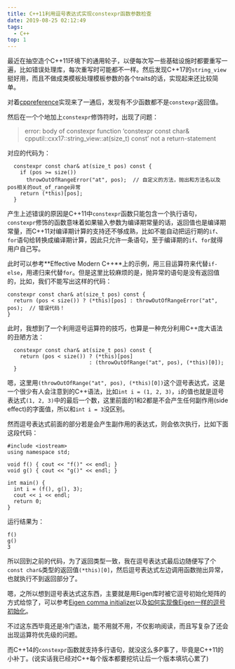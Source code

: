 ```yaml
---
title: C++11利用逗号表达式实现constexpr函数参数检查
date: 2019-08-25 02:12:49
tags:
  - C++
top: 1
---
```

最近在抽空造个C++11环境下的通用轮子，以便每次写一些基础设施时都要重写一遍，比如错误处理库，每次重写时可能都不一样。然后发现C++17的`string_view`挺好用，而且不做成类模板处理模板参数的各个traits的话，实现起来还比较简单。

对着[cppreference](https://zh.cppreference.com/w/cpp/string/basic_string_view)实现来了一通后，发现有不少函数都不是`constexpr`返回值。

然后在一个个地加上`constexpr`修饰符时，出现了问题：

> error: body of constexpr function ‘constexpr const char& cpputil::cxx17::string_view::at(size_t) const’ not a return-statement

对应的代码为：

``` 
  constexpr const char& at(size_t pos) const {
    if (pos >= size())
      throwOutOfRangeError("at", pos);  // 自定义的方法，抛出和方法名以及pos相关的out_of_range异常
    return (*this)[pos];
  }
```

产生上述错误的原因是C++11中`constexpr`函数只能包含一个执行语句，`constexpr`修饰的函数意味着如果输入参数为编译期常量的话，返回值也是编译期常量，而C++11对编译期计算的支持还不够成熟，比如不能自动把运行期的`if`、`for`语句给转换成编译期计算，因此只允许一条语句，至于编译期的`if`、`for`就得用户自己写。

此时可以参考**Effective Modern C++**上的示例，用三目运算符来代替`if-else`，用递归来代替`for`。但是这里比较麻烦的是，抛异常的语句是没有返回值的，比如，我们不能写出这样的代码：

```
constexpr const char& at(size_t pos) const {
  return (pos < size()) ? (*this)[pos] : throwOutOfRangeError("at", pos);  // 错误代码！
}
```

此时，我想到了一个利用逗号运算符的技巧，也算是一种充分利用C++庞大语法的丑陋方法：

```
  constexpr const char& at(size_t pos) const {
    return (pos < size()) ? (*this)[pos]
                          : (throwOutOfRange("at", pos), (*this)[0]);
  }
```

嗯，这里用`(throwOutOfRange("at", pos), (*this)[0])`这个逗号表达式，这是一个很少有人会注意到的C++语法，比如`int i = (1, 2, 3)`，`i`的值也就是逗号表达式`(1, 2, 3)`中的最后一个数，这里前面的1和2都是不会产生任何副作用(side effect)的字面值，所以和`int i = 3`没区别。

然而逗号表达式前面的部分若是会产生副作用的表达式，则会依次执行，比如下面这段代码：

```
#include <iostream>
using namespace std;

void f() { cout << "f()" << endl; }
void g() { cout << "g()" << endl; }

int main() {
  int i = (f(), g(), 3);
  cout << i << endl;
  return 0;
}
```

运行结果为：

```
f()
g()
3
```

所以回到之前的代码，为了返回类型一致，我在逗号表达式最后边随便写了个`const char&`类型的返回值`(*this)[0]`，然后逗号表达式左边调用函数抛出异常，也就执行不到返回部分了。

嗯，之所以想到逗号表达式这东西，主要就是用Eigen库时被它逗号初始化矩阵的方式给惊了，可以参考[Eigen comma initializer](https://eigen.tuxfamily.org/dox/group__TutorialAdvancedInitialization.html#title0)以及[如何实现像Eigen一样的逗号初始化](https://stackoverflow.com/questions/29523119/how-could-comma-separated-initialization-such-as-in-eigen-be-possibly-implemente)。

不过这东西毕竟还是冷门语法，能不用就不用，不仅影响阅读，而且写复杂了还会出现运算符优先级的问题。

而C++14的`constexpr`函数就支持多行语句，就没这么多P事了，毕竟是C++11的小补丁。(说实话我已经对C++每个版本都要挖坑让后一个版本填坑心累了)
